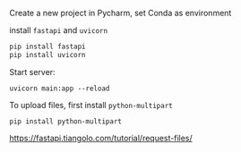 Create a new project in Pycharm, set Conda as environment

install `fastapi` and `uvicorn`
```bash
pip install fastapi
pip install uvicorn
```

Start server:
```
uvicorn main:app --reload
```


To upload files, first install `python-multipart`
```
pip install python-multipart
```

https://fastapi.tiangolo.com/tutorial/request-files/